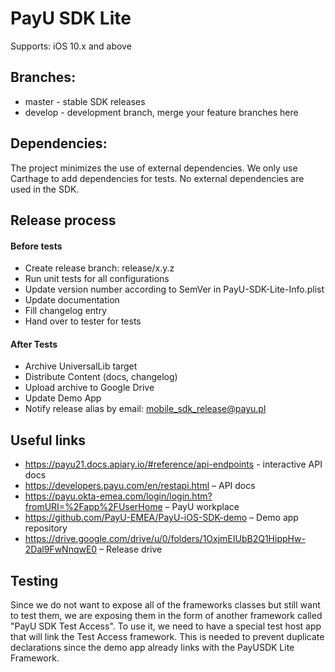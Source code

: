 # PayU SDK Lite

Supports: iOS 10.x and above

## Branches:

* master - stable SDK releases
* develop - development branch, merge your feature branches here

## Dependencies:

The project minimizes the use of external dependencies. We only use Carthage to add dependencies for tests.
No external dependencies are used in the SDK.

## Release process

#### Before tests
* Create release branch: release/x.y.z
* Run unit tests for all configurations
* Update version number according to SemVer in PayU-SDK-Lite-Info.plist
* Update documentation
* Fill changelog entry
* Hand over to tester for tests
 
#### After Tests
* Archive UniversalLib target
* Distribute Content (docs, changelog)
* Upload archive to Google Drive
* Update Demo App
* Notify release alias by email: mobile_sdk_release@payu.pl

## Useful links
- https://payu21.docs.apiary.io/#reference/api-endpoints - interactive API docs
- https://developers.payu.com/en/restapi.html – API docs
- https://payu.okta-emea.com/login/login.htm?fromURI=%2Fapp%2FUserHome – PayU workplace
- https://github.com/PayU-EMEA/PayU-iOS-SDK-demo – Demo app repository
- https://drive.google.com/drive/u/0/folders/1OxjmEIUbB2Q1HippHw-2Dal9FwNnqwE0 – Release drive

## Testing
Since we do not want to expose all of the frameworks classes but still want to test them, we are exposing them in the form of another framework called "PayU SDK Test Access". To use it, we need to have a special test host app that will link the Test Access framework. This is needed to prevent duplicate declarations since the demo app already links with the PayUSDK Lite Framework.
